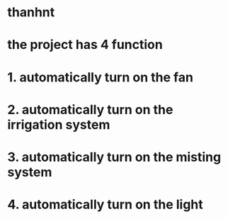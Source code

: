# thanhnt
# the project has 4 function
# 1. automatically turn on the fan
# 2. automatically turn on the irrigation system
# 3. automatically turn on the misting system
# 4. automatically turn on the light
